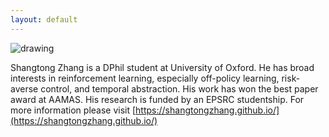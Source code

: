 ```yaml
---
layout: default
---
```


<img src="https://github.com/oxwhirl/home/blob/master/assets/img/shangtong.jpg?raw=true" alt="drawing" class="portrait"/>

Shangtong Zhang is a DPhil student at University of Oxford. He has broad interests in reinforcement learning, especially off-policy learning, risk-averse control, and temporal abstraction. His work has won the best paper award at AAMAS. His research is funded by an EPSRC studentship. For more information please visit [https://shangtongzhang.github.io/](https://shangtongzhang.github.io/)